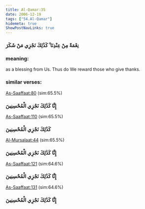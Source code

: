 ```yaml
---
title: Al-Qamar:35
date: 2006-12-19
tags: ["54.Al-Qamar"]
hidemeta: true 
ShowPostNavLinks: true 
---
```

### نِعْمَةً مِنْ عِنْدِنَا ۚ كَذَٰلِكَ نَجْزِي مَنْ شَكَرَ
### meaning: 
as a blessing from Us. Thus do We reward those who give thanks.
### similar verses: 

[As-Saaffaat:80](/37/80) (sim:65.5%)

### إِنَّا كَذَٰلِكَ نَجْزِي الْمُحْسِنِينَ

[As-Saaffaat:110](/37/110) (sim:65.5%)

### كَذَٰلِكَ نَجْزِي الْمُحْسِنِينَ

[Al-Mursalaat:44](/77/44) (sim:65.5%)

### إِنَّا كَذَٰلِكَ نَجْزِي الْمُحْسِنِينَ

[As-Saaffaat:121](/37/121) (sim:64.6%)

### إِنَّا كَذَٰلِكَ نَجْزِي الْمُحْسِنِينَ

[As-Saaffaat:131](/37/131) (sim:64.6%)

### إِنَّا كَذَٰلِكَ نَجْزِي الْمُحْسِنِينَ

